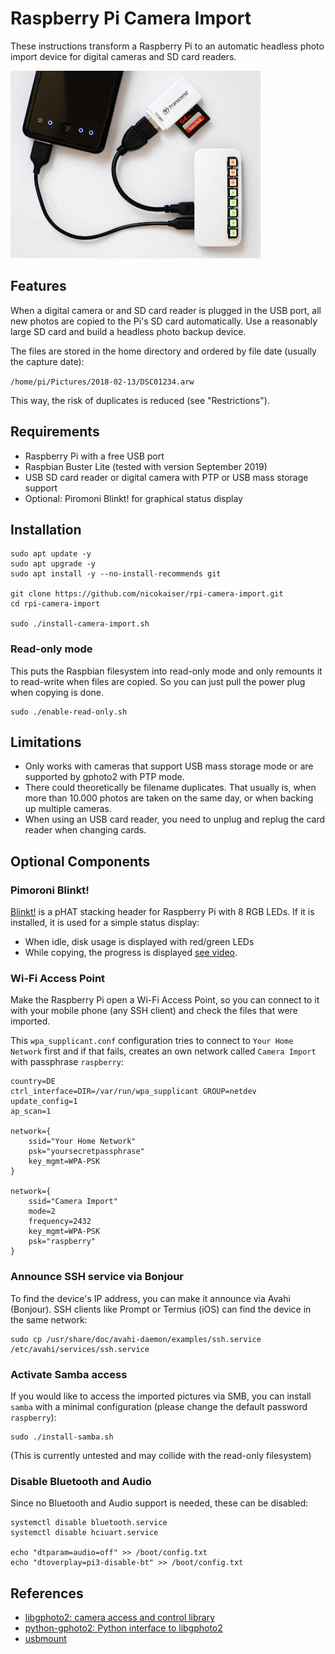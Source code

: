# Raspberry Pi Camera Import

These instructions transform a Raspberry Pi to an automatic headless photo import device for digital cameras and SD card readers.

![Raspberry Pi Camera Import](preview.jpg)

## Features

When a digital camera or and SD card reader is plugged in the USB port, all new photos are copied to the Pi's SD card automatically. Use a reasonably large SD card and build a headless photo backup device.

The files are stored in the home directory and ordered by file date (usually the capture date):

`/home/pi/Pictures/2018-02-13/DSC01234.arw`

This way, the risk of duplicates is reduced (see "Restrictions").

## Requirements

- Raspberry Pi with a free USB port
- Raspbian Buster Lite (tested with version September 2019)
- USB SD card reader or digital camera with PTP or USB mass storage support
- Optional: Piromoni Blinkt! for graphical status display

## Installation

```
sudo apt update -y
sudo apt upgrade -y
sudo apt install -y --no-install-recommends git

git clone https://github.com/nicokaiser/rpi-camera-import.git
cd rpi-camera-import

sudo ./install-camera-import.sh
```

### Read-only mode

This puts the Raspbian filesystem into read-only mode and only remounts it to read-write when files are copied. So you can just pull the power plug when copying is done.

```
sudo ./enable-read-only.sh
```

## Limitations

- Only works with cameras that support USB mass storage mode or are supported by gphoto2 with PTP mode.
- There could theoretically be filename duplicates. That usually is, when more than 10.000 photos are taken on the same day, or when backing up multiple cameras.
- When using an USB card reader, you need to unplug and replug the card reader when changing cards.

## Optional Components

### Pimoroni Blinkt!

[Blinkt!](https://github.com/pimoroni/blinkt) is a pHAT stacking header for Raspberry Pi with 8 RGB LEDs. If it is installed, it is used for a simple status display:

- When idle, disk usage is displayed with red/green LEDs
- While copying, the progress is displayed [see video](https://www.youtube.com/watch?v=rcr646JgzJ4).

### Wi-Fi Access Point

Make the Raspberry Pi open a Wi-Fi Access Point, so you can connect to it with your mobile phone (any SSH client) and check the files that were imported.

This `wpa_supplicant.conf` configuration tries to connect to `Your Home Network` first and if that fails, creates an own network called `Camera Import` with passphrase `raspberry`:

```
country=DE
ctrl_interface=DIR=/var/run/wpa_supplicant GROUP=netdev
update_config=1
ap_scan=1

network={
    ssid="Your Home Network"
    psk="yoursecretpassphrase"
    key_mgmt=WPA-PSK
}

network={
    ssid="Camera Import"
    mode=2
    frequency=2432
    key_mgmt=WPA-PSK
    psk="raspberry"
}
```

### Announce SSH service via Bonjour

To find the device's IP address, you can make it announce via Avahi (Bonjour). SSH clients like Prompt or Termius (iOS) can find the device in the same network:

```
sudo cp /usr/share/doc/avahi-daemon/examples/ssh.service /etc/avahi/services/ssh.service
```

### Activate Samba access

If you would like to access the imported pictures via SMB, you can install `samba` with a minimal configuration (please change the default password `raspberry`):

```
sudo ./install-samba.sh
```

(This is currently untested and may collide with the read-only filesystem)

### Disable Bluetooth and Audio

Since no Bluetooth and Audio support is needed, these can be disabled:

```
systemctl disable bluetooth.service
systemctl disable hciuart.service

echo "dtparam=audio=off" >> /boot/config.txt
echo "dtoverplay=pi3-disable-bt" >> /boot/config.txt
```

## References

- [libgphoto2: camera access and control library](https://github.com/gphoto/libgphoto2)
- [python-gphoto2: Python interface to libgphoto2](https://github.com/jim-easterbrook/python-gphoto2)
- [usbmount](https://github.com/rbrito/usbmount)

